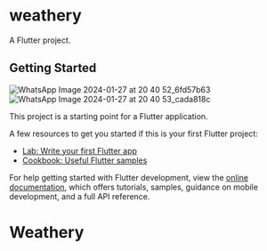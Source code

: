 # weathery

A Flutter project.

## Getting Started
![WhatsApp Image 2024-01-27 at 20 40 52_6fd57b63](https://github.com/Rohit10gt/Weathery/assets/122485591/37e512d5-fe6a-4555-88b9-8507d13e1208)
![WhatsApp Image 2024-01-27 at 20 40 53_cada818c](https://github.com/Rohit10gt/Weathery/assets/122485591/a643675b-a67b-4138-8e9a-cfc337c3ce71)


This project is a starting point for a Flutter application.

A few resources to get you started if this is your first Flutter project:

- [Lab: Write your first Flutter app](https://docs.flutter.dev/get-started/codelab)
- [Cookbook: Useful Flutter samples](https://docs.flutter.dev/cookbook)

For help getting started with Flutter development, view the
[online documentation](https://docs.flutter.dev/), which offers tutorials,
samples, guidance on mobile development, and a full API reference.
# Weathery
